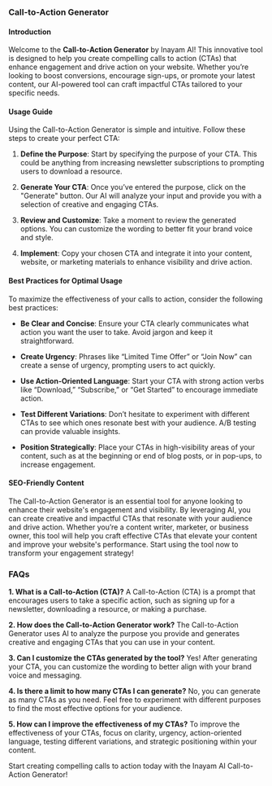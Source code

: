 ### Call-to-Action Generator

#### Introduction
Welcome to the **Call-to-Action Generator** by Inayam AI! This innovative tool is designed to help you create compelling calls to action (CTAs) that enhance engagement and drive action on your website. Whether you’re looking to boost conversions, encourage sign-ups, or promote your latest content, our AI-powered tool can craft impactful CTAs tailored to your specific needs.

#### Usage Guide
Using the Call-to-Action Generator is simple and intuitive. Follow these steps to create your perfect CTA:

1. **Define the Purpose**: Start by specifying the purpose of your CTA. This could be anything from increasing newsletter subscriptions to prompting users to download a resource.
   
2. **Generate Your CTA**: Once you’ve entered the purpose, click on the "Generate" button. Our AI will analyze your input and provide you with a selection of creative and engaging CTAs.

3. **Review and Customize**: Take a moment to review the generated options. You can customize the wording to better fit your brand voice and style.

4. **Implement**: Copy your chosen CTA and integrate it into your content, website, or marketing materials to enhance visibility and drive action.

#### Best Practices for Optimal Usage
To maximize the effectiveness of your calls to action, consider the following best practices:

- **Be Clear and Concise**: Ensure your CTA clearly communicates what action you want the user to take. Avoid jargon and keep it straightforward.
  
- **Create Urgency**: Phrases like “Limited Time Offer” or “Join Now” can create a sense of urgency, prompting users to act quickly.

- **Use Action-Oriented Language**: Start your CTA with strong action verbs like “Download,” “Subscribe,” or “Get Started” to encourage immediate action.

- **Test Different Variations**: Don’t hesitate to experiment with different CTAs to see which ones resonate best with your audience. A/B testing can provide valuable insights.

- **Position Strategically**: Place your CTAs in high-visibility areas of your content, such as at the beginning or end of blog posts, or in pop-ups, to increase engagement.

#### SEO-Friendly Content
The Call-to-Action Generator is an essential tool for anyone looking to enhance their website's engagement and visibility. By leveraging AI, you can create creative and impactful CTAs that resonate with your audience and drive action. Whether you’re a content writer, marketer, or business owner, this tool will help you craft effective CTAs that elevate your content and improve your website's performance. Start using the tool now to transform your engagement strategy!

### FAQs

**1. What is a Call-to-Action (CTA)?**
A Call-to-Action (CTA) is a prompt that encourages users to take a specific action, such as signing up for a newsletter, downloading a resource, or making a purchase.

**2. How does the Call-to-Action Generator work?**
The Call-to-Action Generator uses AI to analyze the purpose you provide and generates creative and engaging CTAs that you can use in your content.

**3. Can I customize the CTAs generated by the tool?**
Yes! After generating your CTA, you can customize the wording to better align with your brand voice and messaging.

**4. Is there a limit to how many CTAs I can generate?**
No, you can generate as many CTAs as you need. Feel free to experiment with different purposes to find the most effective options for your audience.

**5. How can I improve the effectiveness of my CTAs?**
To improve the effectiveness of your CTAs, focus on clarity, urgency, action-oriented language, testing different variations, and strategic positioning within your content.

Start creating compelling calls to action today with the Inayam AI Call-to-Action Generator!